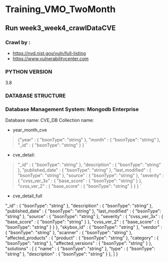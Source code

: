 # Training_VMO_TwoMonth

## Run week3_week4_crawlDataCVE

### Crawl by : 
- https://nvd.nist.gov/vuln/full-listing 
- https://www.vulnerabilitycenter.com

### PYTHON VERSION
3.8

### DATABASE STRUCTURE

### Database Management System: Mongodb Enterprise 
Database name: CVE_DB
Collection name: 
- year_month_cve

> {"year" : { "bsonType": "string" }, "month" : { "bsonType": "string" }, "_id" : { "bsonType": "string" } }
`
- cve_detail:

>"_id" : { "bsonType": "string" },
>"description" : { "bsonType": "string" },
>"published_date" : { "bsonType": "string" },
>"last_modified" : { "bsonType": "string" },
>"source" : { "bsonType": "string" },
"severity" : {
	"cvss_ver_3x" : {
	    "base_score" : { "bsonType": "string" }
	},
	"cvss_ver_2" : {
	    "base_score" : { "bsonType": "string" }
	}
}
`

- cve_detail_full

"_id" : { "bsonType": "string" },
"description" : { "bsonType": "string" },
"published_date" : { "bsonType": "string" },
"last_modified" : { "bsonType": "string" },
"source" : { "bsonType": "string" },
"severity" : {
	"cvss_ver_3x" : {
	    "base_score" : { "bsonType": "string" }
	},
	"cvss_ver_2" : {
	    "base_score" : { "bsonType": "string" }
	}
},
"skybox_id" : { "bsonType": "string" },
"vendor" : { "bsonType": "string" },
"scanner" : { "bsonType": "string" },
"affected_products" : {
    "product" : { "bsonType": "string" },
    "category" : { "bsonType": "string" },
    "affected_versions" : { "bsonType": "string" }
},
"solutions" : [
    {
        "name" : { "bsonType": "string" },
        "type" : { "bsonType": "string" },
        "description" : { "bsonType": "string" }
    },
]
}


